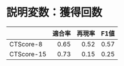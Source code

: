 # 説明変数：獲得回数
| | 適合率 | 再現率 | F1値 |
| :-- | --: | --: | --: |
| CTScore-8 | 0.65 | 0.52 | 0.57 |
| CTScore-15 | 0.73 | 0.15 | 0.25 |

